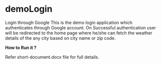 # demoLogin
Login through Google
This is the demo login application which authenticates through Google account. On Successful authentication user will be redirected to the
home page where he/she can fetch the weather details of the any city based on city name or zip code.

**How to Run it ?**

Refer short-document.docx file for full details.
